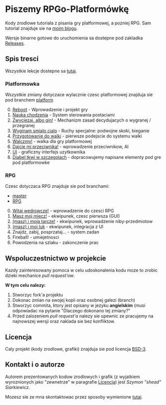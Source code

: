 # Piszemy RPGo-Platformówkę

Kody zrodlowe tutoriala z pisania gry platformowej, a pozniej RPG. Sam tutorial znajduje sie na [moim blogu](http://szymonsiarkiewicz.pl/).

Wersje binarne gotowe do uruchomienia sa dostepne pod zakladka [Releases](https://github.com/sheadovas/proj_platf_rpg/releases).


## Spis tresci

Wszystkie lekcje dostepne sa [tutaj](http://szymonsiarkiewicz.pl/poradniki/proj_platf_rpg/).

### Platformowka

Wszystkie zmiany dotyczace wylacznie czesc platformowej znajduja sie pod branchem [platform](https://github.com/sheadovas/proj_platf_rpg/tree/platform)

0. [Reboot](http://szymonsiarkiewicz.pl/poradniki/proj_platf_rpg/0-reboot/) - Wprowadzenie i projekt gry
1. [Nauka chodzenia](http://szymonsiarkiewicz.pl/poradniki/proj_platf_rpg/1-nauka-chodzenia/) - System sterowania postaciami
2. [Zwyciezaj, albo gin!](http://szymonsiarkiewicz.pl/poradniki/proj_platf_rpg/2-zwyciezaj-albo-gin/) - Mechanizm zasad decydujacych o wygranej / przegranej
3. [Wyginam smialo cialo](http://szymonsiarkiewicz.pl/poradniki/proj_platf_rpg/3-wyginaj-smialo-cialo/) - Ruchy specjalne: podwojne skoki, bieganie
4. [Przygotowanie do walki](http://szymonsiarkiewicz.pl/poradniki/proj_platf_rpg/4-przygotowanie-do-walki/) - pierwsze podejscie do systemu walki
5. [Walczmy!](http://szymonsiarkiewicz.pl/poradniki/proj_platf_rpg/5-walka/) - walka dla gry platformowej
6. [Dajcie mi przeciwnika!](http://szymonsiarkiewicz.pl/poradniki/proj_platf_rpg/6-dajcie-mi-przeciwnika/) - wprowadzenie przeciwnikow, AI
7. [UI](http://szymonsiarkiewicz.pl/poradniki/proj_platf_rpg/7-interfejs-graficzny/) - graficzny interfejs uzytkownika
8. [Diabel tkwi w szczegolach](http://szymonsiarkiewicz.pl/poradniki/proj_platf_rpg/8-diabel-tkwi-w-szczegolach/) - dopracowujemy napisane elementy pod gre pod platformowke

### RPG

Czesc dotyczaca RPG znajduje sie pod branchami:

- [master](https://github.com/sheadovas/proj_platf_rpg/tree/master)
- [RPG](https://github.com/sheadovas/proj_platf_rpg/tree/rpg)

0. [Witaj wedrowcze!](http://szymonsiarkiewicz.pl/poradniki/proj_platf_rpg/9-witaj-wedrowcze/) - wprowadzenie do czesci RPG
1. [Masz moj miecz!](http://szymonsiarkiewicz.pl/poradniki/proj_platf_rpg/10-masz-moj-miecz) - ekwipunek, czesc pierwsza (GUI)
2. [(masz) i moja tarcze!](http://szymonsiarkiewicz.pl/poradniki/proj_platf_rpg/11-masz-i-moja-tarcze/) - ekwipunek, wprowadzenie niby-przedmiotow
3. [(masz) i moj luk](http://szymonsiarkiewicz.pl/poradniki/proj_platf_rpg/12-masz-i-moj-luk/) - ekwipunek, integracja z UI
4. Znajdz, zabij, posprzataj... - system zadan
5. Fireball! - umiejetnosci
6. Powodzenia na szlaku - zakonczenie prac

## Wspoluczestnictwo w projekcie

Kazdy zainteresowany pomoca w celu udoskonalenia kodu moze to zrobic dzieki mechanice *pull request'ow*. 

**W tym celu nalezy:**

1. Stworzyc fork'a projektu
2. Dokonac zmian na swojej kopii oraz osobnej galezi (branch)
3. Stworzyc commita, ktory jest opisany w jezyku __angielskim__ (musi odpowiadac na pytanie "Dlaczego dokonano tej zmiany?"
4. Przed zalozeniem *pull request'a* nalezy sie upewnic ze pracujemy na najnowszej wersji oraz naklada sie bez konfliktow.


## Licencja

Caly projekt (kody zrodlowe, grafiki) znajduja sie pod licencja [BSD-3](LICENSE).


## Kontakt i o autorze

Autorem prezentowanych kodow zrodlowych i grafik (z wyjatkiem wyroznionych jako "zewnetrze" w paragrafie [Licencja](#licencja)) jest *Szymon "shead" Siarkiewicz*.

Mozesz sie ze mna skontaktowac przez sposoby wymienione [tutaj](http://szymonsiarkiewicz.pl/kontakt).
